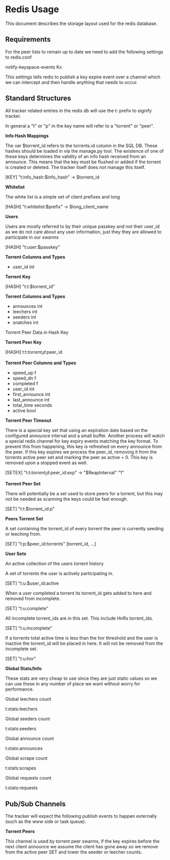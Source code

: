 Redis Usage
===========

This document describes the storage layout used for the redis database.

Requirements
------------

For the peer lists to remain up to date we need to add the following settings
to redis.conf

notify-keyspace-events Kx

This settings tells redis to publish a key expire event over a channel which
we can intercept and then handle anything that needs to occur.

Standard Structures
-------------------

All tracker related entries in the redis db will use the t: prefix to signify
tracker.

In general a "t" or "p" in the key name will refer to a "torrent" or "peer".

**Info Hash Mappings**

The var $torrent_id refers to the torrents.id column in the SQL DB. These
hashes should be loaded in via the manage.py tool. The existence of one
of these keys determines the validity of an info hash received from an
announce. This means that the key must be flushed or added if the
torrent is created or deleted. The tracker itself does *not* manage this
itself.

[KEY] "t:info_hash:$info_hash" -> $torrent_id


**Whitelist**

The white list is a simple set of client prefixes and long

[HASH] "t:whitelist:$prefix" -> $long_client_name

**Users**

Users are mostly referred to by their unique passkey and not their user_id as we
do not care about any user information, just they they are allowed to participate
in our swarms

[HASH] "t:user:$passkey"

**Torrent Columns and Types**

- user_id int


**Torrent Key**

[HASH] "t:t:$torrent_id"

**Torrent Columns and Types**
- announces int
- leechers int
- seeders int
- snatches int

Torrent Peer Data in Hash Key

**Torrent Peer Key**

[HASH] t:t:$torrent_id:$peer_id

**Torrent Peer Columns and Types**

- speed_up f
- speed_dn f
- completed f
- user_id int
- first_announce int
- last_announce int
- total_time seconds
- active bool

**Torrent Peer Timeout**

There is a special key set that using an expiration date based on the
configured announce interval and a small buffer. Another process will
watch a special redis channel for key expiry events matching the key
format. To prevent this from happening, this key is refreshed on every
announce from the peer. If this key expires we process the peer_id, removing
it from the torrents active peer set and marking the peer as active = 0. This key
is removed upon a stopped event as well.

[SETEX] "t:t:$torrent_id:$peer_id:exp" -> "$ReapInterval" "1"

**Torrent Peer Set**

There will potentially be a set used to store peers for a torrent, but this
may not be needed as scanning the keys could be fast enough.

[SET] "t:t:$torrent_id:p"

**Peers Torrent Set**

A set containing the torrent_id of every torrent the peer is currently
seeding or leeching from.

[SET] "t:p:$peer_id:torrents" [torrent_id, ...]

**User Sets**

An active collection of the users torrent history

A set of torrents the user is actively participating in.

[SET] "t:u:$user_id:active

When a user completed a torrent its torrent_id gets added to here and removed from incomplete.

[SET] "t:u:complete"

All incomplete torrent_ids are in this set. This include HnRs torrent_ids.

[SET] "t:u:incomplete"

If a torrents total active time is less than the hnr threshold and the user is inactive
the torrent_id will be placed in here. It will not be removed from the incomplete set.

[SET] "t:u:hnr"

**Global Stats/Info**

These stats are very cheap to use since they are just static values so we can
use these in any number of place we want without worry for performance.

Global leechers count

t:stats:leechers

Global seeders count

t:stats:seeders

Global announce count

t:stats:announces

Global scrape count

t:stats:scrapes

Global requests count

t:stats:requests

Pub/Sub Channels
----------------

The tracker will expect the following publish events to happen externally (such as the
www side or task queue).


**Torrent Peers**

This channel is used by torrent peer swarms, if the key expires before the next
client announce we assume the client has gone away so we remove from the
active peer SET and lower the seeder or leecher counts.